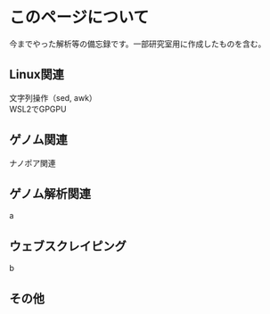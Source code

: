 # このページについて
今までやった解析等の備忘録です。一部研究室用に作成したものを含む。
<br>
## Linux関連
文字列操作（sed, awk）<br>
WSL2でGPGPU
<br>
## ゲノム関連
ナノポア関連
## ゲノム解析関連
a
<br>
## ウェブスクレイピング
b
<br>
## その他
